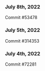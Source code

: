 ### July 8th, 2022

Commit #53478

### July 5th, 2022

Commit #314353


### July 4th, 2022

Commit #72281
